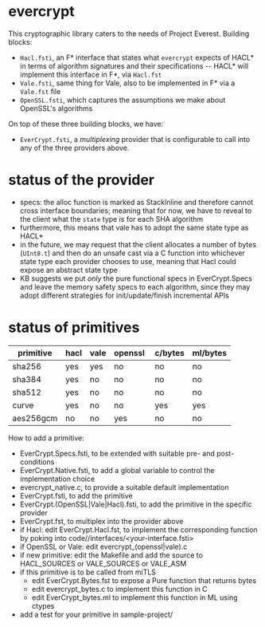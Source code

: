 # evercrypt

This cryptographic library caters to the needs of Project Everest. Building
blocks:
- `Hacl.fsti`, an F\* interface that states what `evercrypt` expects of HACL\*
  in terms of algorithm signatures and their specifications -- HACL\* will
  implement this interface in F\*, via `Hacl.fst`
- `Vale.fsti`, same thing for Vale, also to be implemented in F\* via a
  `Vale.fst` file
- `OpenSSL.fsti`, which captures the assumptions we make about OpenSSL's
  algorithms

On top of these three building blocks, we have:
- `EverCrypt.fsti`, a *multiplexing* provider that is configurable to call into
  any of the three providers above.

# status of the provider

- specs: the alloc function is marked as StackInline and therefore cannot cross
  interface boundaries; meaning that for now, we have to reveal to the client
  what the `state` type is for each SHA algorithm
- furthermore, this means that vale has to adopt the same state type as HACL*
- in the future, we may request that the client allocates a number of bytes
  (`UInt8.t`) and then do an unsafe cast via a C function into whichever state
  type each provider chooses to use, meaning that Hacl could expose an abstract
  state type
- KB suggests we put *only* the pure functional specs in EverCrypt.Specs and
  leave the memory safety specs to each algorithm, since they may adopt
  different strategies for init/update/finish incremental APIs

# status of primitives

 primitive | hacl | vale | openssl | c/bytes | ml/bytes 
-----------|------|------|---------|---------|---------
 sha256    | yes  | yes  | no      | no      | no
 sha384    | yes  | no   | no      | no      | no
 sha512    | yes  | no   | no      | no      | no
 curve     | yes  | no   | no      | yes     | yes
 aes256gcm | no   | no   | yes     | no      | no

How to add a primitive:
- EverCrypt.Specs.fsti, to be extended with suitable pre- and post-conditions
- EverCrypt.Native.fsti, to add a global variable to control the implementation
  choice
- evercrypt_native.c, to provide a suitable default implementation
- EverCrypt.fsti, to add the primitive
- EverCrypt.(OpenSSL|Vale|Hacl).fsti, to add the primitive in the specific
  provider
- EverCrypt.fst, to multiplex into the provider above
- if Hacl: edit EverCrypt.Hacl.fst, to implement the corresponding function by
  poking into code/<your-algorithm>/interfaces/<your-interface.fsti>
- if OpenSSL or Vale: edit evercrypt_(openssl|vale).c
- if new primitive: edit the Makefile and add the source to HACL_SOURCES or
  VALE_SOURCES or VALE_ASM
- if this primitive is to be called from miTLS
  - edit EverCrypt.Bytes.fst to expose a Pure function that returns bytes
  - edit evercrypt_bytes.c to implement this function in C
  - edit EverCrypt_bytes.ml to implement this function in ML using ctypes
- add a test for your primitive in sample-project/
